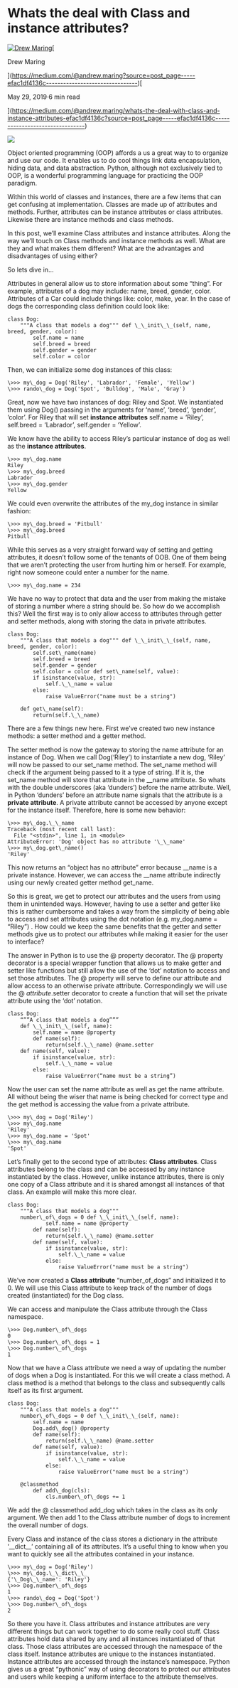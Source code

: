 Whats the deal with Class and instance attributes?
==================================================

[![Drew Maring](https://miro.medium.com/fit/c/56/56/1*dmbNkD5D-u45r44go_cf0g.png)](https://medium.com/@andrew.maring?source=post_page-----efac1df4136c--------------------------------)[

Drew Maring

](https://medium.com/@andrew.maring?source=post_page-----efac1df4136c--------------------------------)[

May 29, 2019·6 min read

](https://medium.com/@andrew.maring/whats-the-deal-with-class-and-instance-attributes-efac1df4136c?source=post_page-----efac1df4136c--------------------------------)

![](https://miro.medium.com/max/2000/0*JQm7vVCDe_U4Y5F1)

Object oriented programming (OOP) affords a us a great way to to organize and use our code. It enables us to do cool things link data encapsulation, hiding data, and data abstraction. Python, although not exclusively tied to OOP, is a wonderful programming language for practicing the OOP paradigm.

Within this world of classes and instances, there are a few items that can get confusing at implementation. Classes are made up of attributes and methods. Further, attributes can be instance attributes or class attributes. Likewise there are instance methods and class methods.

In this post, we’ll examine Class attributes and instance attributes. Along the way we’ll touch on Class methods and instance methods as well. What are they and what makes them different? What are the advantages and disadvantages of using either?

So lets dive in…

Attributes in general allow us to store information about some “thing”. For example, attributes of a dog may include: name, breed, gender, color. Attributes of a Car could include things like: color, make, year. In the case of dogs the corresponding class definition could look like:

```
class Dog:  
    """A class that models a dog""" def \_\_init\_\_(self, name, breed, gender, color):  
        self.name = name  
        self.breed = breed  
        self.gender = gender  
        self.color = color
```

Then, we can initialize some dog instances of this class:

```
\>>> my\_dog = Dog('Riley', 'Labrador', 'Female', 'Yellow')  
\>>> rando\_dog = Dog('Spot', 'Bulldog', 'Male', 'Gray')
```

Great, now we have two instances of dog: Riley and Spot. We instantiated them using Dog() passing in the arguments for ‘name’, ‘breed’, ‘gender’, ‘color’. For Riley that will set **instance attributes** self.name = ‘Riley’, self.breed = ‘Labrador’, self.gender = ‘Yellow’.

We know have the ability to access Riley’s particular instance of dog as well as the **instance attributes**.

```
\>>> my\_dog.name  
Riley  
\>>> my\_dog.breed  
Labrador  
\>>> my\_dog.gender  
Yellow
```

We could even overwrite the attributes of the my\_dog instance in similar fashion:

```
\>>> my\_dog.breed = 'Pitbull'  
\>>> my\_dog.breed  
Pitbull
```

While this serves as a very straight forward way of setting and getting attributes, it doesn’t follow some of the tenants of OOB. One of them being that we aren’t protecting the user from hurting him or herself. For example, right now someone could enter a number for the name.

```
\>>> my\_dog.name = 234
```

We have no way to protect that data and the user from making the mistake of storing a number where a string should be. So how do we accomplish this? Well the first way is to only allow access to attributes through getter and setter methods, along with storing the data in private attributes.

```
class Dog:  
    """A class that models a dog""" def \_\_init\_\_(self, name, breed, gender, color):  
        self.set\_name(name)  
        self.breed = breed  
        self.gender = gender  
        self.color = color def set\_name(self, value):  
        if isinstance(value, str):  
            self.\_\_name = value  
        else:  
            raise ValueError("name must be a string")  
      
    def get\_name(self):  
        return(self.\_\_name)
```

There are a few things new here. First we’ve created two new instance methods: a setter method and a getter method.

The setter method is now the gateway to storing the name attribute for an instance of Dog. When we call Dog(‘Riley’) to instantiate a new dog, ‘Riley’ will now be passed to our set\_name method. The set\_name method will check if the argument being passed to it a type of string. If it is, the set\_name method will store that attribute in the \_\_name attribute. So whats with the double underscores (aka ‘dunders’) before the name attribute. Well, in Python ‘dunders’ before an attribute name signals that the attribute is a **private attribute**. A private attribute cannot be accessed by anyone except for the instance itself. Therefore, here is some new behavior:

```
\>>> my\_dog.\_\_name  
Traceback (most recent call last):  
  File "<stdin>", line 1, in <module>  
AttributeError: 'Dog' object has no attribute '\_\_name'  
\>>> my\_dog.get\_name()  
'Riley'
```

This now returns an “object has no attribute” error because \_\_name is a private instance. However, we can access the \_\_name attribute indirectly using our newly created getter method get\_name.

So this is great, we get to protect our attributes and the users from using them in unintended ways. However, having to use a setter and getter like this is rather cumbersome and takes a way from the simplicity of being able to access and set attributes using the dot notation (e.g. my\_dog.name = “Riley”) . How could we keep the same benefits that the getter and setter methods give us to protect our attributes while making it easier for the user to interface?

The answer in Python is to use the @ property decorator. The @ property decorator is a special wrapper function that allows us to make getter and setter like functions but still allow the use of the ‘dot’ notation to access and set those attributes. The @ property will serve to define our attribute and allow access to an otherwise private attribute. Correspondingly we will use the @ _attribute_.setter decorator to create a function that will set the private attribute using the ‘dot’ notation.

```
class Dog:  
    “””A class that models a dog”””  
    def \_\_init\_\_(self, name):  
        self.name = name @property  
        def name(self):  
            return(self.\_\_name) @name.setter  
    def name(self, value):  
        if isinstance(value, str):  
            self.\_\_name = value  
        else:  
            raise ValueError(“name must be a string”)
```

Now the user can set the name attribute as well as get the name attribute. All without being the wiser that name is being checked for correct type and the get method is accessing the value from a private attribute.

```
\>>> my\_dog = Dog('Riley')  
\>>> my\_dog.name  
'Riley'  
\>>> my\_dog.name = 'Spot'  
\>>> my\_dog.name  
'Spot'
```

Let’s finally get to the second type of attributes: **Class attributes**. Class attributes belong to the class and can be accessed by any instance instantiated by the class. However, unlike instance attributes, there is only one copy of a Class attribute and it is shared amongst all instances of that class. An example will make this more clear.

```
class Dog:  
    """A class that models a dog"""  
    number\_of\_dogs = 0 def \_\_init\_\_(self, name):  
            self.name = name @property  
        def name(self):  
            return(self.\_\_name) @name.setter  
        def name(self, value):  
            if isinstance(value, str):  
                self.\_\_name = value  
            else:  
                raise ValueError("name must be a string")
```

We’ve now created a **Class attribute** “number\_of\_dogs” and initialized it to 0. We will use this Class attribute to keep track of the number of dogs created (instantiated) for the Dog class.

We can access and manipulate the Class attribute through the Class namespace.

```
\>>> Dog.number\_of\_dogs  
0  
\>>> Dog.number\_of\_dogs = 1  
\>>> Dog.number\_of\_dogs  
1
```

Now that we have a Class attribute we need a way of updating the number of dogs when a Dog is instantiated. For this we will create a class method. A class method is a method that belongs to the class and subsequently calls itself as its first argument.

```
class Dog:  
    """A class that models a dog"""  
    number\_of\_dogs = 0 def \_\_init\_\_(self, name):  
        self.name = name  
        Dog.add\_dog() @property  
        def name(self):  
            return(self.\_\_name) @name.setter  
        def name(self, value):  
            if isinstance(value, str):  
                self.\_\_name = value  
            else:  
                raise ValueError("name must be a string")  
      
    @classmethod  
        def add\_dog(cls):  
            cls.number\_of\_dogs += 1
```

We add the @ classmethod add\_dog which takes in the class as its only argument. We then add 1 to the Class attribute number of dogs to increment the overall number of dogs.

Every Class and instance of the class stores a dictionary in the attribute ‘\_\_dict\_\_’ containing all of its attributes. It’s a useful thing to know when you want to quickly see all the attributes contained in your instance.

```
\>>> my\_dog = Dog('Riley')  
\>>> my\_dog.\_\_dict\_\_  
{'\_Dog\_\_name': 'Riley'}  
\>>> Dog.number\_of\_dogs  
1  
\>>> rando\_dog = Dog('Spot')  
\>>> Dog.number\_of\_dogs  
2
```

So there you have it. Class attributes and instance attributes are very different things but can work together to do some really cool stuff. Class attributes hold data shared by any and all instances instantiated of that class. Those class attributes are accessed through the namespace of the class itself. Instance attributes are unique to the instances instantiated. Instance attributes are accessed through the instance’s namespace. Python gives us a great “pythonic” way of using decorators to protect our attributes and users while keeping a uniform interface to the attribute themselves.